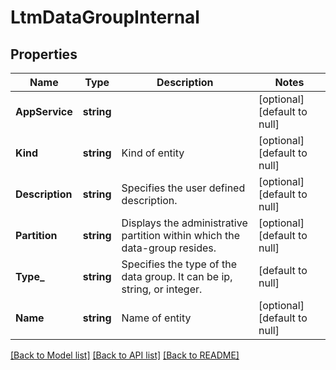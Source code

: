# LtmDataGroupInternal

## Properties
Name | Type | Description | Notes
------------ | ------------- | ------------- | -------------
**AppService** | **string** |  | [optional] [default to null]
**Kind** | **string** | Kind of entity | [optional] [default to null]
**Description** | **string** | Specifies the user defined description. | [optional] [default to null]
**Partition** | **string** | Displays the administrative partition within which the data-group resides. | [optional] [default to null]
**Type_** | **string** | Specifies the type of the data group. It can be ip, string, or integer. | [default to null]
**Name** | **string** | Name of entity | [optional] [default to null]

[[Back to Model list]](../README.md#documentation-for-models) [[Back to API list]](../README.md#documentation-for-api-endpoints) [[Back to README]](../README.md)



